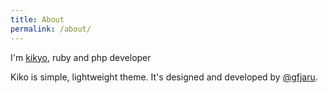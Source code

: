 ```yaml
---
title: About
permalink: /about/
---
```


<p class="lead">I'm <a href="http://github.com/kikyous">kikyo</a>, ruby and php developer</p>

Kiko is simple, lightweight theme. It's designed and developed by [@gfjaru](https://twitter.com/gfjaru).


